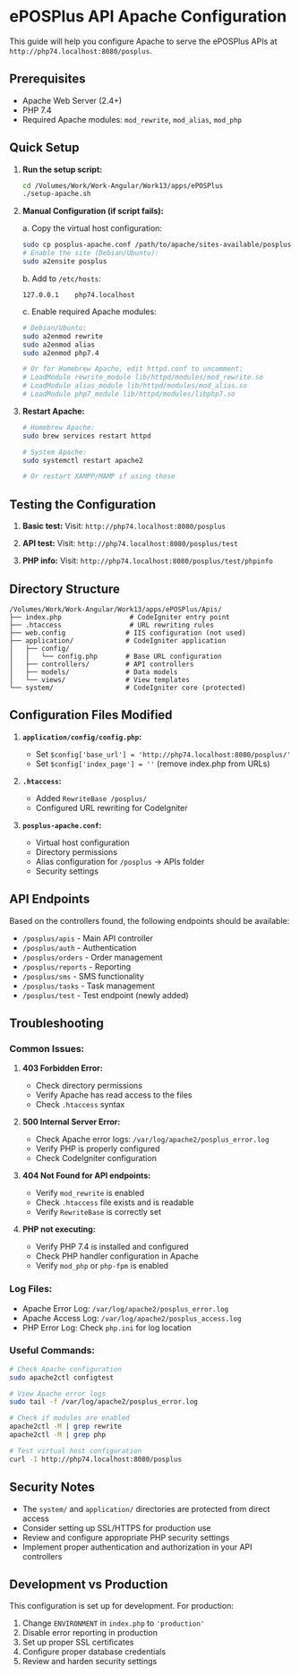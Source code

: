 # ePOSPlus API Apache Configuration

This guide will help you configure Apache to serve the ePOSPlus APIs at `http://php74.localhost:8080/posplus`.

## Prerequisites

- Apache Web Server (2.4+)
- PHP 7.4
- Required Apache modules: `mod_rewrite`, `mod_alias`, `mod_php`

## Quick Setup

1. **Run the setup script:**
   ```bash
   cd /Volumes/Work/Work-Angular/Work13/apps/ePOSPlus
   ./setup-apache.sh
   ```

2. **Manual Configuration (if script fails):**

   a. Copy the virtual host configuration:
   ```bash
   sudo cp posplus-apache.conf /path/to/apache/sites-available/posplus.conf
   # Enable the site (Debian/Ubuntu):
   sudo a2ensite posplus
   ```

   b. Add to `/etc/hosts`:
   ```
   127.0.0.1    php74.localhost
   ```

   c. Enable required Apache modules:
   ```bash
   # Debian/Ubuntu:
   sudo a2enmod rewrite
   sudo a2enmod alias
   sudo a2enmod php7.4
   
   # Or for Homebrew Apache, edit httpd.conf to uncomment:
   # LoadModule rewrite_module lib/httpd/modules/mod_rewrite.so
   # LoadModule alias_module lib/httpd/modules/mod_alias.so
   # LoadModule php7_module lib/httpd/modules/libphp7.so
   ```

3. **Restart Apache:**
   ```bash
   # Homebrew Apache:
   sudo brew services restart httpd
   
   # System Apache:
   sudo systemctl restart apache2
   
   # Or restart XAMPP/MAMP if using those
   ```

## Testing the Configuration

1. **Basic test:**
   Visit: `http://php74.localhost:8080/posplus`

2. **API test:**
   Visit: `http://php74.localhost:8080/posplus/test`

3. **PHP info:**
   Visit: `http://php74.localhost:8080/posplus/test/phpinfo`

## Directory Structure

```
/Volumes/Work/Work-Angular/Work13/apps/ePOSPlus/Apis/
├── index.php                 # CodeIgniter entry point
├── .htaccess                 # URL rewriting rules
├── web.config               # IIS configuration (not used)
├── application/             # CodeIgniter application
│   ├── config/
│   │   └── config.php       # Base URL configuration
│   ├── controllers/         # API controllers
│   ├── models/              # Data models
│   └── views/               # View templates
└── system/                  # CodeIgniter core (protected)
```

## Configuration Files Modified

1. **`application/config/config.php`:**
   - Set `$config['base_url'] = 'http://php74.localhost:8080/posplus/'`
   - Set `$config['index_page'] = ''` (remove index.php from URLs)

2. **`.htaccess`:**
   - Added `RewriteBase /posplus/`
   - Configured URL rewriting for CodeIgniter

3. **`posplus-apache.conf`:**
   - Virtual host configuration
   - Directory permissions
   - Alias configuration for `/posplus` → APIs folder
   - Security settings

## API Endpoints

Based on the controllers found, the following endpoints should be available:

- `/posplus/apis` - Main API controller
- `/posplus/auth` - Authentication
- `/posplus/orders` - Order management
- `/posplus/reports` - Reporting
- `/posplus/sms` - SMS functionality
- `/posplus/tasks` - Task management
- `/posplus/test` - Test endpoint (newly added)

## Troubleshooting

### Common Issues:

1. **403 Forbidden Error:**
   - Check directory permissions
   - Verify Apache has read access to the files
   - Check `.htaccess` syntax

2. **500 Internal Server Error:**
   - Check Apache error logs: `/var/log/apache2/posplus_error.log`
   - Verify PHP is properly configured
   - Check CodeIgniter configuration

3. **404 Not Found for API endpoints:**
   - Verify `mod_rewrite` is enabled
   - Check `.htaccess` file exists and is readable
   - Verify `RewriteBase` is correctly set

4. **PHP not executing:**
   - Verify PHP 7.4 is installed and configured
   - Check PHP handler configuration in Apache
   - Verify `mod_php` or `php-fpm` is enabled

### Log Files:

- Apache Error Log: `/var/log/apache2/posplus_error.log`
- Apache Access Log: `/var/log/apache2/posplus_access.log`
- PHP Error Log: Check `php.ini` for log location

### Useful Commands:

```bash
# Check Apache configuration
sudo apache2ctl configtest

# View Apache error logs
sudo tail -f /var/log/apache2/posplus_error.log

# Check if modules are enabled
apache2ctl -M | grep rewrite
apache2ctl -M | grep php

# Test virtual host configuration
curl -I http://php74.localhost:8080/posplus
```

## Security Notes

- The `system/` and `application/` directories are protected from direct access
- Consider setting up SSL/HTTPS for production use
- Review and configure appropriate PHP security settings
- Implement proper authentication and authorization in your API controllers

## Development vs Production

This configuration is set up for development. For production:

1. Change `ENVIRONMENT` in `index.php` to `'production'`
2. Disable error reporting in production
3. Set up proper SSL certificates
4. Configure proper database credentials
5. Review and harden security settings
